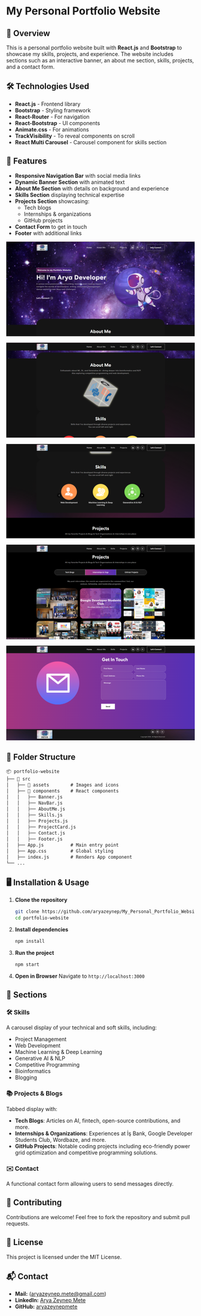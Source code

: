 # My Personal Portfolio Website

## 🚀 Overview

This is a personal portfolio website built with **React.js** and **Bootstrap** to showcase my skills, projects, and experience. The website includes sections such as an interactive banner, an about me section, skills, projects, and a contact form.

## 🛠️ Technologies Used

- **React.js** - Frontend library
- **Bootstrap** - Styling framework
- **React-Router** - For navigation
- **React-Bootstrap** - UI components
- **Animate.css** - For animations
- **TrackVisibility** - To reveal components on scroll
- **React Multi Carousel** - Carousel component for skills section

## 📌 Features

- **Responsive Navigation Bar** with social media links
- **Dynamic Banner Section** with animated text
- **About Me Section** with details on background and experience
- **Skills Section** displaying technical expertise
- **Projects Section** showcasing:
  - Tech blogs
  - Internships & organizations
  - GitHub projects
- **Contact Form** to get in touch
- **Footer** with additional links

![Home page](imagesForReadMe/home.png)

![About me page](imagesForReadMe/about_me.png)

![Skills page](imagesForReadMe/skills.png)

![Projects page](imagesForReadMe/projects.png)

![Contact page](imagesForReadMe/mail.png)

## 📂 Folder Structure

```plaintext
📦 portfolio-website
├── 📂 src
│   ├── 📂 assets        # Images and icons
│   ├── 📂 components    # React components
│   │   ├── Banner.js
│   │   ├── NavBar.js
│   │   ├── AboutMe.js
│   │   ├── Skills.js
│   │   ├── Projects.js
│   │   ├── ProjectCard.js
│   │   ├── Contact.js
│   │   ├── Footer.js
│   ├── App.js          # Main entry point
│   ├── App.css         # Global styling
│   ├── index.js        # Renders App component
└── ...
```

## 🖥️ Installation & Usage

1. **Clone the repository**
   ```sh
   git clone https://github.com/aryazeynep/My_Personal_Portfolio_Website.git
   cd portfolio-website
   ```
2. **Install dependencies**
   ```sh
   npm install
   ```
3. **Run the project**
   ```sh
   npm start
   ```
4. **Open in Browser** Navigate to `http://localhost:3000`

## 📑 Sections

### 🛠️ Skills

A carousel display of your technical and soft skills, including:

- Project Management
- Web Development
- Machine Learning & Deep Learning
- Generative AI & NLP
- Competitive Programming
- Bioinformatics
- Blogging

### 📚 Projects & Blogs

Tabbed display with:

- **Tech Blogs**: Articles on AI, fintech, open-source contributions, and more.
- **Internships & Organizations**: Experiences at İş Bank, Google Developer Students Club, Wordbaze, and more.
- **GitHub Projects**: Notable coding projects including eco-friendly power grid optimization and competitive programming solutions.

### ✉️ Contact

A functional contact form allowing users to send messages directly.

## 📝 Contributing

Contributions are welcome! Feel free to fork the repository and submit pull requests.

## 📄 License

This project is licensed under the MIT License.

## 📬 Contact

- **Mail:** (aryazeynep.mete@gmail.com)
- **LinkedIn:** [Arya Zeynep Mete](https://www.linkedin.com/in/arya-zeynep-mete-a1a775216/)
- **GitHub:** [aryazeynepmete](https://github.com/aryazeynep)

